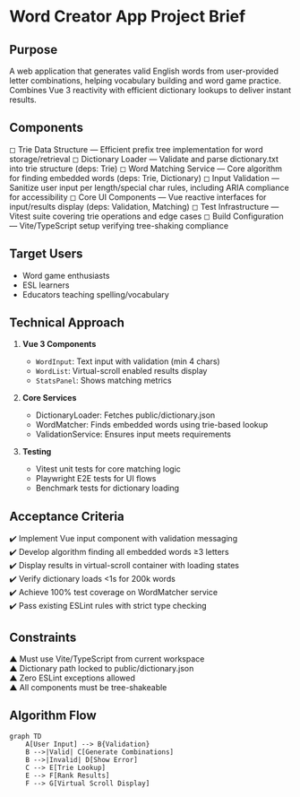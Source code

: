 # Word Creator App Project Brief

## Purpose

A web application that generates valid English words from user-provided letter combinations, helping vocabulary building and word game practice. Combines Vue 3 reactivity with efficient dictionary lookups to deliver instant results.

## Components

◻︎ Trie Data Structure — Efficient prefix tree implementation for word storage/retrieval
◻︎ Dictionary Loader — Validate and parse dictionary.txt into trie structure (deps: Trie)
◻︎ Word Matching Service — Core algorithm for finding embedded words (deps: Trie, Dictionary)
◻︎ Input Validation — Sanitize user input per length/special char rules, including ARIA compliance for accessibility
◻︎ Core UI Components — Vue reactive interfaces for input/results display (deps: Validation, Matching)
◻︎ Test Infrastructure — Vitest suite covering trie operations and edge cases
◻︎ Build Configuration — Vite/TypeScript setup verifying tree-shaking compliance

## Target Users

- Word game enthusiasts
- ESL learners
- Educators teaching spelling/vocabulary

## Technical Approach

1. **Vue 3 Components**

   - `WordInput`: Text input with validation (min 4 chars)
   - `WordList`: Virtual-scroll enabled results display
   - `StatsPanel`: Shows matching metrics

2. **Core Services**

   - DictionaryLoader: Fetches public/dictionary.json
   - WordMatcher: Finds embedded words using trie-based lookup
   - ValidationService: Ensures input meets requirements

3. **Testing**
   - Vitest unit tests for core matching logic
   - Playwright E2E tests for UI flows
   - Benchmark tests for dictionary loading

## Acceptance Criteria

✔️ Implement Vue input component with validation messaging  
✔️ Develop algorithm finding all embedded words ≥3 letters  
✔️ Display results in virtual-scroll container with loading states  
✔️ Verify dictionary loads <1s for 200k words  
✔️ Achieve 100% test coverage on WordMatcher service  
✔️ Pass existing ESLint rules with strict type checking

## Constraints

▲ Must use Vite/TypeScript from current workspace  
▲ Dictionary path locked to public/dictionary.json  
▲ Zero ESLint exceptions allowed  
▲ All components must be tree-shakeable

## Algorithm Flow

```mermaid
graph TD
    A[User Input] --> B{Validation}
    B -->|Valid| C[Generate Combinations]
    B -->|Invalid| D[Show Error]
    C --> E[Trie Lookup]
    E --> F[Rank Results]
    F --> G[Virtual Scroll Display]
```
